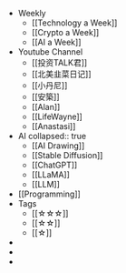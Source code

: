 - Weekly
	- [[Technology a Week]]
	- [[Crypto a Week]]
	- [[AI a Week]]
- Youtube Channel
	- [[投资TALK君]]
	- [[北美韭菜日记]]
	- [[小丹尼]]
	- [[安築]]
	- [[Alan]]
	- [[LifeWayne]]
	- [[Anastasi]]
- AI
  collapsed:: true
	- [[AI Drawing]]
	- [[Stable Diffusion]]
	- [[ChatGPT]]
	- [[LLaMA]]
	- [[LLM]]
- [[Programming]]
- Tags
	- [[☆☆☆]]
	- [[☆☆]]
	- [[☆]]
-
-
-